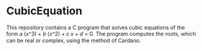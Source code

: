 # CubicEquation
This repository contains a C program that solves cubic equations of the form  𝑎 (𝑥^3) + 𝑏 (𝑥^2) + 𝑐 𝑥 + 𝑑 = 0. The program computes the roots, which can be real or complex, using the method of Cardano.
